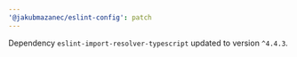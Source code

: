 ```yaml
---
'@jakubmazanec/eslint-config': patch
---
```

Dependency `eslint-import-resolver-typescript` updated to version `^4.4.3`.
